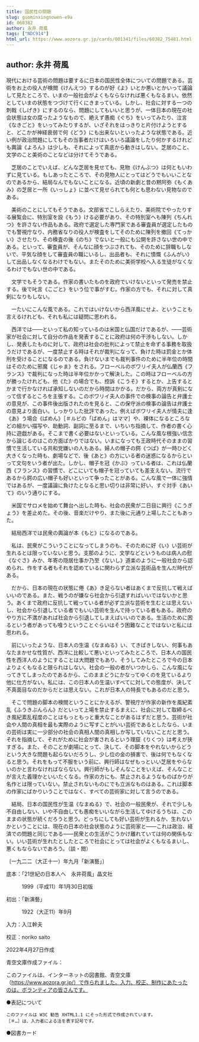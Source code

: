 ```yaml
---
title: 国民性の問題
slug: guominxingnowen-e9a
id: 060382
author: 永井 荷風
tags: ["NDC914"]
html_url: https://www.aozora.gr.jp/cards/001341/files/60382_75481.html
---
```


## author: 永井 荷風

現代における芸術の問題は要するに日本の国民性全体についての問題である。芸術をお上の役人が検閲《けんえつ》するのが好《よ》いとか悪いとかいって議論して見たところで、いまの一般社会がよくもならなければ悪くもなるまい。依然としていまの状態をつづけて行くにきまっている。しかし、社会に対する一つの刺戟《しげき》にするのなら、問題にしてもいいと思うが、一体日本の現在の社会状態は女の腐ったようなもので、絶えず愚痴《ぐち》をいってみたり、泣言《なきごと》をいってみたりするが、いざそれをはっきりと片付けようとすると、どこかが神経衰弱で何《どう》にも出来ないといったような状態である。近い例が政治問題にしてもその当事者だけはいろいろ議論をしたり何かするけれども輿論《よろん》は少しも、それによって真底から動きはしない。芝居のこと、文学のこと美術のことなどは分けてそうである。

　芝居のことでいえば、どんな芝居を見せても、見物《けんぶつ》は何ともいわずに見ている。もしあったところで、その見物人にとってはどうでもいいことなのであるから、結局なんでもないことになる。近頃の新劇と昔の黙阿弥《もくあみ》の芝居と一所《いっしょ》に並べて見せられても何とも思わない見物なのである。

　美術のことにしてもそうである。文部省でこしらえたり、美術院でやったりする展覧会に、特別室を設《もう》ける必要があり、その特別室へも陳列《ちんれつ》を許さない作品もある。政府で選定した専門家である審査員が選定したものでも警視庁なり、内務省なりの役人が検査をしてそのために陳列を撤回《てっかい》させたり、その検査の後《のち》でないと一般にも公開を許さない世の中である。といって、審査員が、そんなに顔をつぶされても、そのために辞職もしないで、平気な顔をして審査員の職にいるし、出品者も、それに憤慨《ふんがい》して出品しなくなるわけでもない。またそのために美術学校へ入る生徒がなくなるわけでもない世の中である。

　文学でもそうである。作家の書いたものを政府でいけないといって発売を禁止する。後で叱言《こごと》をいう位で事がすむ。作家の方でも、それに対して真剣になりもしない。

　一たいにこんな風である。これではいけないから西洋風にせよ、ということも言えるけれども、それも私には疑問に思われる。

　西洋では――といって私の知っているのは米国と仏国だけであるが、――芸術家が社会に対して自分の作品を発表することに政府は何の干渉もしない。しかし、発表したものに対して、政府は社会の批判によって禁止を命ずる事務を取扱うだけであるが、一度禁止する時はそれが裁判になって、負けた時は罰金とか体刑を受けることになるのである。負けないまでも裁判事件のために半年位の時間はそのために邪魔《じゃま》をされる。フローベルのボワリイ夫人が仏蘭西《フランス》で裁判になった時は半年位かかって解決した。この時はフローベルの方が勝ったけれども、他《た》の場合でも、控訴《こうそ》するとか、上告するとかまで行かなければ承知しないのだから時間はかかる。だから、両方が真剣になって信ずるところを主張する。このボワリイ夫人の事件での検事の論告と弁護士の意見が、この事件後出版されたのを見ると、この保守派の検事の論告は弁護士の意見より面白い。しっかりした批評であった。例えばボワリイ夫人が情夫に逢《あ》う場合《ばめん》［＃ルビの「ばめん」はママ］や、裸体になるところなどの細かい描写や、助動詞、副詞に至るまで、いちいち指摘して、作者の書く心持に遊戯がある。そこまで書く必要はないといっている。こんな風な根強い信念から論じるのはこの方面ばかりではない。いまになっても王政時代そのままの習慣で生活している共和党嫌いの人もある。婦人の帽子の鍔《つば》が一時ひどく大きくなった時も、劇場などで、後《あと》の方にいる者の迷惑になるからといって文句をいう者が出た。しかし、帽子を冠《かぶ》っている者は、これは仏蘭西《フランス》の習慣で、どこにいても帽子を冠っていても差支えない。流行であるから鍔の広い帽子も好いといって争ったことがある。こんな風で一体に強情ではあるが、一度議論に負けたとなると思い切りは非常に好い、すぐ対手《あいて》のいう通りにする。

　米国でサロメを始めて舞台へ出した時も、社会の民衆が二日目に興行《こうぎょう》を差止めた。その後、音楽だけやり、また後に元通り上場したこともあった。

　結局西洋では民衆の輿論が本《もと》になるのである。

　私は、民衆がこういうことになってしまうのも、そのために好《い》い芸術が生れるとは限っていないと思う。支那のように、文学などというものは病人の慰《なぐさ》みか、年寄の隠居仕事か乃至《ないし》道楽のように一般社会から認められ、作をする者もそれを認めているに関わらず立派な芸術品を生んだ時代がある。

　だから、日本の現在の状態に倦《あ》き足らない者はあくまで反抗して戦えばいいのである。また、戦うのが嫌なら社会から引退すればいいではないかと思う。あくまで政府に反抗して戦っている者が必ず立派な芸術を生むとは思えないし、社会から引退している者でもいい芸術を生んで持っている者もある。政府のやり方に不満があれば社会から引退してしまえばいいのである。生活のために困るという者があっても喰うということぐらいはそう困難なことではないと私には思われる。

　前にいったような、日本人の生温《なまぬる》い、てきぱきしない、何事もあなたまかせな性質が、西洋に比較して悪いといってみたところで、日本人の国民性を西洋人のようにすることは大問題でもあり、そうしてみたところで今の日本よりよくもなると限られはしない。社会の一般の者がいつかしら、こんな風になってきてしまったのであるから、このままどうにかなってゆくのを見ているより他に仕方がない。私には、この日本人の生温いすべてに対しての態度が、決して不真面目なのだからだとは思えない。これが日本人の特長でもあるのだと思う。

　そこで問題の脚本の検閲ということにかえるが、警視庁が作家の新作を風紀紊乱《ふうきぶんらん》だといって上場を禁止するまえに、社会に対して取締るべき風紀紊乱程度のことはもっともっと重大なことがあるはずだと思う。芸術が社会や人間の真相を最も実際のように写すことがいい芸術であるとしたなら、いまの芸術は実に一少部分の社会の真相人間の真相しか写していないことだと思う。それを指摘して、それがために社会が害されるという理窟《りくつ》は考えが狭すぎる。また、そのことが劇場にとって、決して、その脚本をやれないからどうという大きな問題も起らないだろうし、少し位の金の損害で、後は何でもなくなると思う。それをもって不服をいう前に、興行師はなぜもっといい芝居をやらないのかと言わなければならない。興行師がもしそんなことをいえば、そんなことが言えた義理かといいたくなる。作家の方にも、禁止されるようなものばかりが名作とは限っていない。禁止されないものにでも立派なものはある。これは脚本の作家にばかりいうことではなく、すべての芸術家に対して言うのである。

　結局、日本の国民性が生温《なまぬる》で、社会の一般民衆が、それで少しも不自由しない、いや不自由しても愚痴をいいながら生活してゆけるうちは、このままの状態が続くだろうと思う。どっちにしても好い芸術が生れるか、生れないかということには、現在の日本の社会状態のように芸術家と――これは政治、経済での問題と同じである――民衆との生活がこうかけ離れていては何の関係もない。いい芸術が生れたとしたところで社会にとっては社会がよくもなるまいし、悪くもならないであろう。（談・閲）

〔一九二二（大正十一）年九月「新演藝」〕













底本：「21世紀の日本人へ　永井荷風」晶文社

　　　1999（平成11）年1月30日初版

初出：「新演藝」

　　　1922（大正11）年9月

入力：入江幹夫

校正：noriko saito

2022年4月27日作成

青空文庫作成ファイル：

このファイルは、インターネットの図書館、青空文庫（https://www.aozora.gr.jp/）で作られました。入力、校正、制作にあたったのは、ボランティアの皆さんです。











●表記について


	このファイルは W3C 勧告 XHTML1.1 にそった形式で作成されています。
	［＃…］は、入力者による注を表す記号です。







●図書カード
